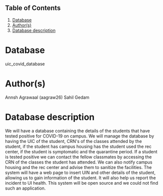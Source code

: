 ## Table of Contents
1. [Database](#database)
1. [Author(s)](#author)
1. [Database description](#description)

# Database
uic_covid_database

# Author(s)
Annsh Agrawaal (aagraw26)
Sahil Gedam 

# Database description
We will have a database containing the details of the students that have tested positive for COVID-19 on campus. We will manage the database by having the UIC of the student, CRN's of the classes attended by the student, if the student has campus housing has the student used the rec center, if the student is symptomatic and the quarantine period. If a student is tested positive we can contact the fellow classmates by accessing the CRN of the classes the student has attended. We can also notify campus housing and the rec center and advise them to sanitize the facilities.
The system will have a web page to insert UIN and other details of the student, allowing us to gain information of the student. It will also help us report the incident to UI health.
This system will be open source and we could not find such an application.
